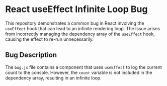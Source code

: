 # React useEffect Infinite Loop Bug

This repository demonstrates a common bug in React involving the `useEffect` hook that can lead to an infinite rendering loop.  The issue arises from incorrectly managing the dependency array of the `useEffect` hook, causing the effect to re-run unnecessarily.

## Bug Description
The `bug.js` file contains a component that uses `useEffect` to log the current count to the console. However, the `count` variable is not included in the dependency array, resulting in an infinite loop.